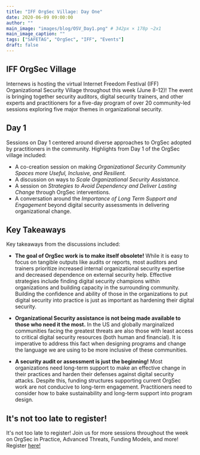 ```yaml
---
title: "IFF OrgSec Village: Day One"
date: 2020-06-09 09:00:00
author: ""
main_image: "images/blog/OSV_Day1.png" # 342px × 178p ~2x1
main_image_caption: ""
tags: ["SAFETAG", "OrgSec", "IFF", "Events"]
draft: false
---
```

## IFF OrgSec Village

Internews is hosting the virtual Internet Freedom Festival (IFF) Organizational Security Village throughout this week (June 8-12)! The event is bringing together security auditors, digital security trainers, and other experts and practitioners for a five-day program of over 20 community-led sessions exploring five major themes in organizational security.

## Day 1

Sessions on Day 1 centered around diverse approaches to OrgSec adopted by practitioners in the community. Highlights from Day 1 of the OrgSec village included:

- A co-creation session on making *Organizational Security Community Spaces more Useful, Inclusive, and Resilient.*
- A discussion on ways to *Scale Organizational Security Assistance.*
- A session on *Strategies to Avoid Dependency and Deliver Lasting Change* through OrgSec interventions.
- A conversation around the *Importance of Long Term Support and Engagement* beyond digital security assessments in delivering organizational change.

## Key Takeaways

Key takeaways from the discussions included:

- **The goal of OrgSec work is to make itself obsolete!** While it is easy to focus on tangible outputs like audits or reports, most auditors and trainers prioritize increased internal organizational security expertise and decreased dependence on external security help. Effective strategies include finding digital security champions within organizations and building capacity in the surrounding community. Building the confidence and ability of those in the organizations to put digital security into practice is just as important as hardening their digital security.

- **Organizational Security assistance is not being made available to those who need it the most.** In the US and globally marginalized communities facing the greatest threats are also those with least access to critical digital security resources (both human and financial). It is imperative to address this fact when designing programs and change the language we are using to be more inclusive of these communities.

- **A security audit or assessment is just the beginning!** Most organizations need long-term support to make an effective change in their practices and harden their defenses against digital security attacks. Despite this, funding structures supporting current OrgSec work are not conducive to long-term engagement. Practitioners need to consider how to bake sustainability and long-term support into program design.

## It's not too late to register!

It's not too late to register! Join us for more sessions throughout the week on OrgSec in Practice, Advanced Threats, Funding Models, and more!
Register [here!](HTTPS://DOCS.GOOGLE.COM/FORMS/D/E/1FAIPQLSD_VZEIABKYYT1PMIQ4_KA-FFK8KCJGMHNJQW9-N2UCFJABIG/VIEWFORM)
